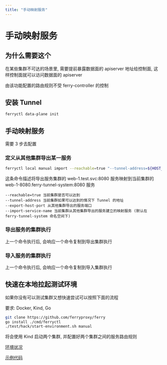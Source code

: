 ```yaml
---
title: "手动映射服务"
---
```


# 手动映射服务

## 为什么需要这个

在某些集群不可达的场景里, 需要提前暴露数据面的 apiserver 地址给控制面, 这样控制面就可以访问数据面的 apiserver

由该功能配置的路由规则不受 ferry-controller 的控制

## 安装 Tunnel

``` bash
ferryctl data-plane init
```

## 手动映射服务

需要 3 步去配置

### 定义从其他集群导出某一服务

``` bash
ferryctl local manual import --reachable=true "--tunnel-address=${HOST_IP}:31000" --export-host-port=web-1.test.svc:8080 --import-service-name=web-1-8080
```

这条命令描述将导出服务集群的 web-1.test.svc:8080 服务映射到当前集群的 web-1-8080.ferry-tunnel-system:8080 服务

    --reachable=true 当前集群是否可以达到  
    --tunnel-address 当前集群如果可以达到的情况下 Tunnel 的地址  
    --export-host-port 从其他集群导出的服务端口  
    --import-service-name 当前集群从其他集群导出的服务建立的映射服务 (默认在 ferry-tunnel-system 命名空间下)  

### 导出服务的集群执行

上一个命令执行后, 会响应一个命令复制到导出集群执行

### 导入服务的集群执行

上一个命令执行后, 会响应一个命令复制到导入集群执行

## 快速在本地拉起测试环境

如果你没有可以测试集群又想快速尝试可以按照下面的流程

要求: Docker, Kind, Go

``` bash
git clone https://github.com/ferryproxy/ferry
go install ./cmd/ferryctl
./test/hack/start-environment.sh manual
```

将会使用 Kind 启动两个集群, 并配置好两个集群之间的服务路由规则

[环境状况](https://github.com/ferryproxy/ferry/blob/main/test/environments/manual/)

[示例代码](https://github.com/ferryproxy/ferry/blob/main/test/test/test-manual.sh)
